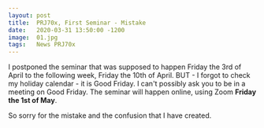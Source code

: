 ```yaml
---
layout: post
title:  PRJ70x, First Seminar - Mistake
date:   2020-03-31 13:50:00 -1200
image:  01.jpg
tags:   News PRJ70x
---
```


I postponed the seminar that was supposed to happen Friday the 3rd of April to the following week, Friday the 10th of April.
BUT - I forgot to check my holiday calendar - it is Good Friday. I can't possibly ask you to be in a meeting on Good Friday.
The seminar will happen online, using Zoom **Friday the 1st of May**.

So sorry for the mistake and the confusion that I have created.
